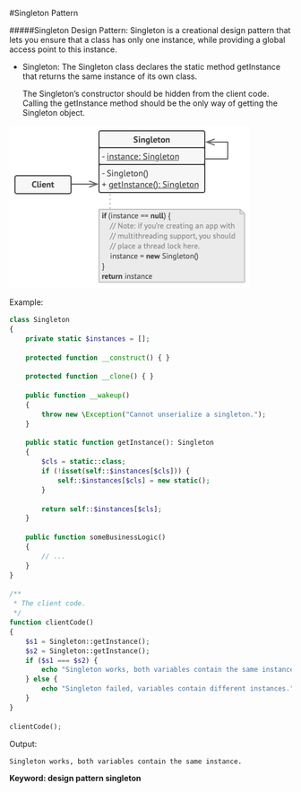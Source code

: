 #Singleton Pattern

#####Singleton Design Pattern: Singleton is a creational design pattern that lets you ensure that a class has only one instance, while providing a global access point to this instance.
- Singleton: The Singleton class declares the static method getInstance that returns the same instance of its own class.
  
  The Singleton’s constructor should be hidden from the client code. Calling the getInstance method should be the only way of getting the Singleton object.

![Alt text](../../images/design-patterns/creational-patterns/singleton-structure.png?raw=true "Prototype Pattern Structure")

Example:

```php
class Singleton
{
    private static $instances = [];

    protected function __construct() { }

    protected function __clone() { }

    public function __wakeup()
    {
        throw new \Exception("Cannot unserialize a singleton.");
    }

    public static function getInstance(): Singleton
    {
        $cls = static::class;
        if (!isset(self::$instances[$cls])) {
            self::$instances[$cls] = new static();
        }

        return self::$instances[$cls];
    }

    public function someBusinessLogic()
    {
        // ...
    }
}

/**
 * The client code.
 */
function clientCode()
{
    $s1 = Singleton::getInstance();
    $s2 = Singleton::getInstance();
    if ($s1 === $s2) {
        echo "Singleton works, both variables contain the same instance.";
    } else {
        echo "Singleton failed, variables contain different instances.";
    }
}

clientCode();
```
Output:

    Singleton works, both variables contain the same instance.
    
**Keyword: design pattern singleton**